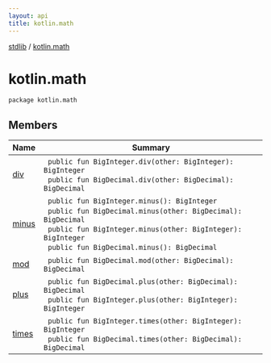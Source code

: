 ```yaml
---
layout: api
title: kotlin.math
---
```

[stdlib](../index.html) / [kotlin.math](index.html)

# kotlin.math

```
package kotlin.math
```
## Members
| Name | Summary |
|------|---------|
|[div](div.html)|&nbsp;&nbsp;`public fun BigInteger.div(other: BigInteger): BigInteger`<br>&nbsp;&nbsp;`public fun BigDecimal.div(other: BigDecimal): BigDecimal`<br>|
|[minus](minus.html)|&nbsp;&nbsp;`public fun BigInteger.minus(): BigInteger`<br>&nbsp;&nbsp;`public fun BigDecimal.minus(other: BigDecimal): BigDecimal`<br>&nbsp;&nbsp;`public fun BigInteger.minus(other: BigInteger): BigInteger`<br>&nbsp;&nbsp;`public fun BigDecimal.minus(): BigDecimal`<br>|
|[mod](mod.html)|&nbsp;&nbsp;`public fun BigDecimal.mod(other: BigDecimal): BigDecimal`<br>|
|[plus](plus.html)|&nbsp;&nbsp;`public fun BigDecimal.plus(other: BigDecimal): BigDecimal`<br>&nbsp;&nbsp;`public fun BigInteger.plus(other: BigInteger): BigInteger`<br>|
|[times](times.html)|&nbsp;&nbsp;`public fun BigInteger.times(other: BigInteger): BigInteger`<br>&nbsp;&nbsp;`public fun BigDecimal.times(other: BigDecimal): BigDecimal`<br>|
